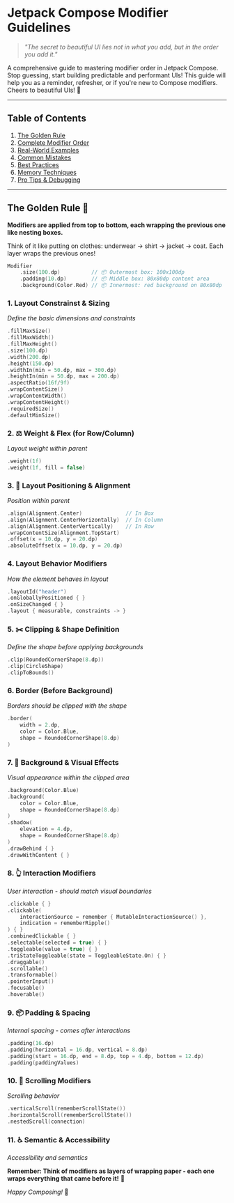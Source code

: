 # Jetpack Compose Modifier Guidelines

> *"The secret to beautiful UI lies not in what you add, but in the order you add it."*

A comprehensive guide to mastering modifier order in Jetpack Compose. Stop guessing, start building predictable and performant UIs! This guide will help you as a reminder, refresher, or if you're new to Compose modifiers. Cheers to beautiful UIs! 🚀

---

## Table of Contents
1. [The Golden Rule](#the-golden-rule)
2. [Complete Modifier Order](#complete-modifier-order)
3. [Real-World Examples](#real-world-examples)
4. [Common Mistakes](#common-mistakes)
5. [Best Practices](#best-practices)
6. [Memory Techniques](#memory-techniques)
7. [Pro Tips & Debugging](#pro-tips--debugging)

---

## The Golden Rule 🧠

**Modifiers are applied from top to bottom, each wrapping the previous one like nesting boxes.**

Think of it like putting on clothes: underwear → shirt → jacket → coat. Each layer wraps the previous ones!

```kotlin
Modifier
    .size(100.dp)          // 📦 Outermost box: 100x100dp
    .padding(10.dp)        // 📦 Middle box: 80x80dp content area  
    .background(Color.Red) // 📦 Innermost: red background on 80x80dp
```

### 1. Layout Constrainst & Sizing
*Define the basic dimensions and constraints*

```kotlin
.fillMaxSize()
.fillMaxWidth()
.fillMaxHeight()
.size(100.dp)
.width(200.dp)
.height(150.dp)
.widthIn(min = 50.dp, max = 300.dp)
.heightIn(min = 50.dp, max = 200.dp)
.aspectRatio(16f/9f)
.wrapContentSize()
.wrapContentWidth()
.wrapContentHeight()
.requiredSize()
.defaultMinSize()
```

### 2. ⚖️ Weight & Flex (for Row/Column)
*Layout weight within parent*

```kotlin
.weight(1f)
.weight(1f, fill = false)
```

### 3. 📍 Layout Positioning & Alignment
*Position within parent*

```kotlin
.align(Alignment.Center)              // In Box
.align(Alignment.CenterHorizontally)  // In Column
.align(Alignment.CenterVertically)    // In Row
.wrapContentSize(Alignment.TopStart)
.offset(x = 10.dp, y = 20.dp)
.absoluteOffset(x = 10.dp, y = 20.dp)
```

### 4. Layout Behavior Modifiers
*How the element behaves in layout*

```kotlin
.layoutId("header")
.onGloballyPositioned { }
.onSizeChanged { }
.layout { measurable, constraints -> }
```

### 5. ✂️ Clipping & Shape Definition
*Define the shape before applying backgrounds*

```kotlin
.clip(RoundedCornerShape(8.dp))
.clip(CircleShape)
.clipToBounds()
```

### 6.  Border (Before Background)
*Borders should be clipped with the shape*

```kotlin
.border(
    width = 2.dp,
    color = Color.Blue,
    shape = RoundedCornerShape(8.dp)
)
```

### 7. 🎨 Background & Visual Effects
*Visual appearance within the clipped area*

```kotlin
.background(Color.Blue)
.background(
    color = Color.Blue,
    shape = RoundedCornerShape(8.dp)
)
.shadow(
    elevation = 4.dp,
    shape = RoundedCornerShape(8.dp)
)
.drawBehind { }
.drawWithContent { }
```

### 8. 👆 Interaction Modifiers
*User interaction - should match visual boundaries*

```kotlin
.clickable { }
.clickable(
    interactionSource = remember { MutableInteractionSource() },
    indication = rememberRipple()
) { }
.combinedClickable { }
.selectable(selected = true) { }
.toggleable(value = true) { }
.triStateToggleable(state = ToggleableState.On) { }
.draggable()
.scrollable()
.transformable()
.pointerInput()
.focusable()
.hoverable()
```

### 9. 📦 Padding & Spacing
*Internal spacing - comes after interactions*

```kotlin
.padding(16.dp)
.padding(horizontal = 16.dp, vertical = 8.dp)
.padding(start = 16.dp, end = 8.dp, top = 4.dp, bottom = 12.dp)
.padding(paddingValues)
```

### 10. 📜 Scrolling Modifiers
*Scrolling behavior*

```kotlin
.verticalScroll(rememberScrollState())
.horizontalScroll(rememberScrollState())
.nestedScroll(connection)
```

### 11. ♿ Semantic & Accessibility
*Accessibility and semantics*





**Remember: Think of modifiers as layers of wrapping paper - each one wraps everything that came before it!** 🎁

*Happy Composing!* 🚀
